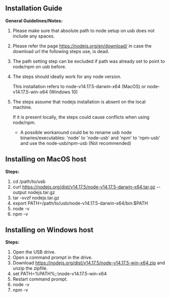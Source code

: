 
## Installation Guide ##

**General Guidelines/Notes:**

1. Please make sure that absolute path to node setup on usb does not include any spaces.

2. Please refer the page https://nodejs.org/en/download/ in case the download url the following steps use, is dead.

3. The path setting step can be excluded if path was already set to point to node/npm on usb before. 

4. The steps should ideally work for any node version. 

    This installation refers to node-v14.17.5-darwin-x64 (MacOS) or node-v14.17.5-win-x64 (Windows 10)

6. The steps assume that nodejs installation is absent on the local machine.

   If it is present locally, the steps could cause conflicts when using node/npm.

    - A possible workaround could be to rename usb node binaries/executables: 'node' to 'node-usb' and 'npm' to 'npm-usb' and use the node-usb/npm-usb (Not recommended)

## Installing on MacOS host ##

**Steps:**
1. cd /path/to/usb
2. curl https://nodejs.org/dist/v14.17.5/node-v14.17.5-darwin-x64.tar.gz --output nodejs.tar.gz
3. tar -xvzf nodejs.tar.gz
4. export PATH=/path/to/usb/node-v14.17.5-darwin-x64/bin:$PATH
6. node -v
7. npm -v

## Installing on Windows host ##

**Steps:**
1. Open the USB drive.
2. Open a command prompt in the drive.
3. Download https://nodejs.org/dist/v14.17.5/node-v14.17.5-win-x64.zip and unzip the zipfile.
4. set PATH=%PATH%;<UsbDriveLetter>:\node-v14.17.5-win-x64
5. Restart command prompt.
6. node -v
7. npm -v
